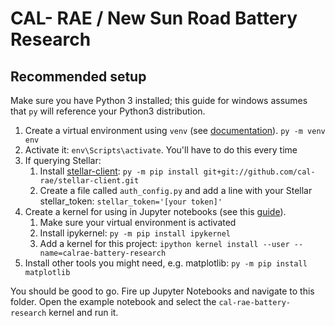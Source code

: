 # CAL- RAE / New Sun Road Battery Research

## Recommended setup
Make sure you have Python 3 installed; this guide for windows assumes that `py` will reference your Python3 distribution.
1. Create a virtual environment using `venv` (see [documentation](https://docs.python.org/3/tutorial/venv.html)). `py -m venv env`
2. Activate it: `env\Scripts\activate`. You'll have to do this every time
3. If querying Stellar:
    1. Install [stellar-client](https://github.com/cal-rae/stellar-client): `py -m pip install git+git://github.com/cal-rae/stellar-client.git`
    2. Create a file called `auth_config.py` and add a line with your Stellar stellar_token: `stellar_token='[your token]'`
4. Create a kernel for using in Jupyter notebooks (see this [guide](https://anbasile.github.io/programming/2017/06/25/jupyter-venv/)).
    1. Make sure your virtual environment is activated
    2. Install ipykernel: `py -m pip install ipykernel`
    3. Add a kernel for this project: `ipython kernel install --user --name=calrae-battery-research`
5. Install other tools you might need, e.g. matplotlib: `py -m pip install matplotlib`

You should be good to go. Fire up Jupyter Notebooks and navigate to this folder. Open the example notebook and select the `cal-rae-battery-research` kernel and run it.
